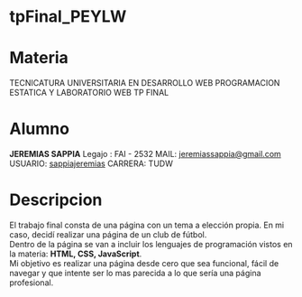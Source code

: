 # tpFinal_PEYLW

# Materia 

TECNICATURA UNIVERSITARIA EN DESARROLLO WEB
PROGRAMACION ESTATICA Y LABORATORIO WEB
TP FINAL

# Alumno

<b>JEREMIAS SAPPIA</b> 
Legajo : FAI - 2532
MAIL: jeremiassappia@gmail.com
USUARIO: <a href="https://github.com/sappiajeremias" target="_blank">sappiajeremias</a>
CARRERA: TUDW

# Descripcion

El trabajo final consta de una página con un tema a elección propia. En mi caso, decidí realizar una página de un club de fútbol.</br> 
Dentro de la página se van a incluir los lenguajes de programación vistos en la materia: <b>HTML, CSS, JavaScript</b>.</br>
Mi objetivo es realizar una página desde cero que sea funcional, fácil de navegar y que intente ser lo mas parecida a lo que sería una página profesional.
